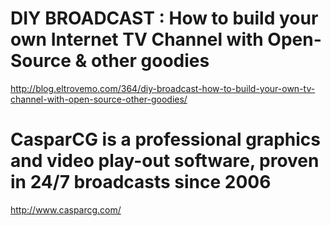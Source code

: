 # DIY BROADCAST : How to build your own Internet TV Channel with Open-Source & other goodies

http://blog.eltrovemo.com/364/diy-broadcast-how-to-build-your-own-tv-channel-with-open-source-other-goodies/

# CasparCG is a professional graphics and video play-out software, proven in 24/7 broadcasts since 2006

http://www.casparcg.com/